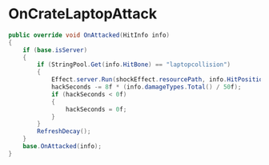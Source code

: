 <Badge type="danger" text="Carbon Compatible"/><Badge type="warning" text="Oxide Compatible"/>
# OnCrateLaptopAttack
```csharp
public override void OnAttacked(HitInfo info)
{
	if (base.isServer)
	{
		if (StringPool.Get(info.HitBone) == "laptopcollision")
		{
			Effect.server.Run(shockEffect.resourcePath, info.HitPositionWorld, UnityEngine.Vector3.up);
			hackSeconds -= 8f * (info.damageTypes.Total() / 50f);
			if (hackSeconds < 0f)
			{
				hackSeconds = 0f;
			}
		}
		RefreshDecay();
	}
	base.OnAttacked(info);
}

```

